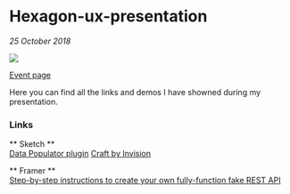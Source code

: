 # Hexagon-ux-presentation
*25 October 2018* 


![](https://img.evbuc.com/https%3A%2F%2Fcdn.evbuc.com%2Fimages%2F50728545%2F237384346449%2F1%2Foriginal.jpg?w=800&auto=compress&rect=0%2C41%2C1332%2C666&s=05bf5c554e32792be32b3ec8148df9bd)

[Event page](https://www.eventbrite.fr/e/billets-hexagon-ux-paris-presents-prototyping-all-the-things-dailymotion-50950636726#)


Here you can find all the links and demos I have showned during my presentation.


### Links

** Sketch **  
[Data Populator plugin](https://github.com/preciousforever/data-populator) 
[Craft by Invision](https://www.invisionapp.com/craft) 

** Framer **  
[Step-by-step instructions to create your own fully-function fake REST API](https://github.com/typicode/json-server)

